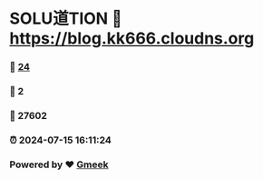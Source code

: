 # SOLU道TION :link: https://blog.kk666.cloudns.org 
### :page_facing_up: [24](https://blog.kk666.cloudns.org/tag.html) 
### :speech_balloon: 2 
### :hibiscus: 27602 
### :alarm_clock: 2024-07-15 16:11:24 
### Powered by :heart: [Gmeek](https://github.com/Meekdai/Gmeek)
